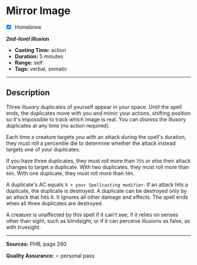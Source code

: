 # Mirror Image
- [x] Homebrew

***2nd-level illusion***
- **Casting Time:** action
- **Duration:** 5 minutes
- **Range:** self
- **Tags:** verbal, somatic

---

## Description
Three illusory duplicates of yourself appear in your space.
Until the spell ends, the duplicates move with you and mimic your actions, shifting position so it's impossible to track which image is real.
You can dismiss the illusory duplicates at any time (no action required).

Each time a creature targets you with an attack during the spell's duration, they must roll a percentile die to determine whether the attack instead targets one of your duplicates.

If you have three duplicates, they must roll more than `75%` or else their attack changes to target a duplicate.
With two duplicates, they must roll more than `66%`.
With one duplicate, they must roll more than `50%`.

A duplicate's AC equals `9 + your Spellcasting modifier`.
If an attack hits a duplicate, the duplicate is destroyed.
A duplicate can be destroyed only by an attack that hits it.
It ignores all other damage and effects.
The spell ends when all three duplicates are destroyed.

A creature is unaffected by this spell if it can't see, if it relies on senses other than sight, such as blindsight, or if it can perceive illusions as false, as with truesight.

---

**Sources:** PHB, page 260

**Quality Assurance:** :star: personal pass
